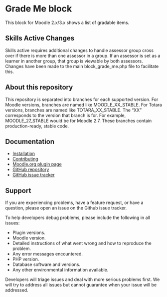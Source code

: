 # Grade Me block
This block for Moodle 2.x/3.x shows a list of gradable items.

## Skills Active Changes
Skills active requires additional changes to handle assessor group cross over if there is more than one assessor in a group.
If an assessor is set as a learner in another group, that group is viewable by both assessors.
Changes have been made to the main block_grade_me.php file to facilitate this.

## About this repository
This repository is separated into branches for each supported version. For Moodle versions, branches are named like MOODLE_XX_STABLE. For Totara versions, branches are named like TOTARA_XX_STABLE. The “XX” corresponds to the version that branch is for. For example, MOODLE_27_STABLE would be for Moodle 2.7. These branches contain production-ready, stable code.

## Documentation
- [Installation](docs/install.md)
- [Contributing](CONTRIBUTING.md)
- [Moodle.org plugin page](https://moodle.org/plugins/block_grade_me)
- [GitHub repository](https://github.com/remotelearner/moodle-block_grade_me)
- [GitHub issue tracker](https://github.com/remotelearner/moodle-block_grade_me/issues)

## Support
If you are experiencing problems, have a feature request, or have a question, please open an issue on the Github issue tracker.

To help developers debug problems, please include the following in all issues:
- Plugin versions.
- Moodle version.
- Detailed instructions of what went wrong and how to reproduce the problem.
- Any error messages encountered.
- PHP version.
- Database software and versions.
- Any other environmental information available.

Developers will triage issues and deal with more serious problems first. We will try to address all issues but cannot guarantee when your issue will be addressed.